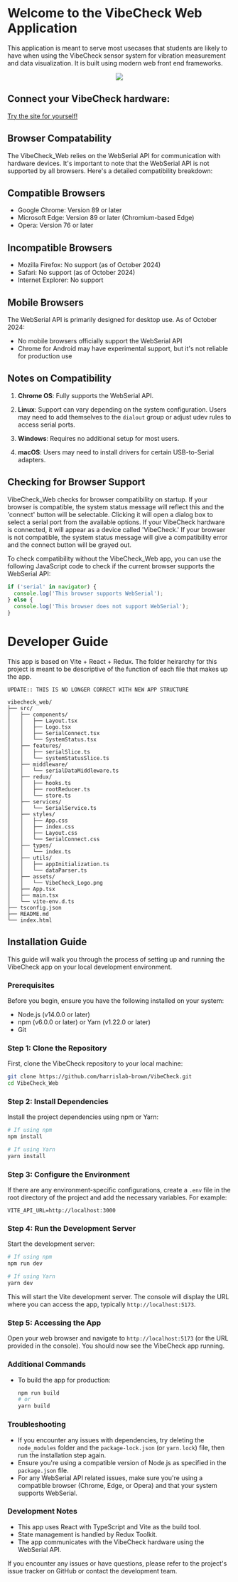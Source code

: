 # Welcome to the VibeCheck Web Application

This application is meant to serve most usecases that students are likely to have when using the VibeCheck sensor system for vibration measurement and data visualization. It is built using modern web front end frameworks.

<p align="center">
  <img src="./src/public/VibeCheck_Web_example.png" >
</p>


## Connect your VibeCheck hardware:
[Try the site for yourself!](https://harrislab-brown.github.io/VibeCheck_Web/)

## Browser Compatability
The VibeCheck_Web relies on the WebSerial API for communication with hardware devices. It's important to note that the WebSerial API is not supported by all browsers. Here's a detailed compatibility breakdown:

## Compatible Browsers

- Google Chrome: Version 89 or later
- Microsoft Edge: Version 89 or later (Chromium-based Edge)
- Opera: Version 76 or later

## Incompatible Browsers

- Mozilla Firefox: No support (as of October 2024)
- Safari: No support (as of October 2024)
- Internet Explorer: No support

## Mobile Browsers

The WebSerial API is primarily designed for desktop use. As of October 2024:

- No mobile browsers officially support the WebSerial API
- Chrome for Android may have experimental support, but it's not reliable for production use

## Notes on Compatibility

1. **Chrome OS**: Fully supports the WebSerial API.

2. **Linux**: Support can vary depending on the system configuration. Users may need to add themselves to the `dialout` group or adjust udev rules to access serial ports.

3. **Windows**: Requires no additional setup for most users.

4. **macOS**: Users may need to install drivers for certain USB-to-Serial adapters.


## Checking for Browser Support

VibeCheck_Web checks for browser compatibility on startup. If your browser is compatible, the system status message will reflect this and the 'connect' button will be selectable. Clicking it will open a dialog box to select a serial port from the available options. If your VibeCheck hardware is connected, it will appear as a device called 'VibeCheck.' If your browser is not compatible, the system status message will give a compatibility error and the connect button will be grayed out.

To check compatibility without the VibeCheck_Web app, you can use the following JavaScript code to check if the current browser supports the WebSerial API:

```javascript
if ('serial' in navigator) {
  console.log('This browser supports WebSerial');
} else {
  console.log('This browser does not support WebSerial');
}
```


# Developer Guide

This app is based on Vite + React + Redux. The folder heirarchy for this project is meant to be descriptive of the function of each file that makes up the app.

```
UPDATE:: THIS IS NO LONGER CORRECT WITH NEW APP STRUCTURE

vibecheck_web/
├── src/
│   ├── components/
│   │   ├── Layout.tsx
│   │   ├── Logo.tsx
│   │   ├── SerialConnect.tsx
│   │   └── SystemStatus.tsx
│   ├── features/
│   │   ├── serialSlice.ts
│   │   └── systemStatusSlice.ts
│   ├── middleware/
│   │   └── serialDataMiddleware.ts
│   ├── redux/
│   │   ├── hooks.ts
│   │   ├── rootReducer.ts
│   │   └── store.ts
│   ├── services/
│   │   └── SerialService.ts
│   ├── styles/
│   │   ├── App.css
│   │   ├── index.css
│   │   ├── Layout.css
│   │   └── SerialConnect.css
│   ├── types/
│   │   └── index.ts
│   ├── utils/
│   │   ├── appInitialization.ts
│   │   └── dataParser.ts
│   ├── assets/
│   │   └── VibeCheck_Logo.png
│   ├── App.tsx
│   ├── main.tsx
│   └── vite-env.d.ts
├── tsconfig.json
├── README.md
└── index.html
```


## Installation Guide

This guide will walk you through the process of setting up and running the VibeCheck app on your local development environment.

### Prerequisites

Before you begin, ensure you have the following installed on your system:

- Node.js (v14.0.0 or later)
- npm (v6.0.0 or later) or Yarn (v1.22.0 or later)
- Git

### Step 1: Clone the Repository

First, clone the VibeCheck repository to your local machine:

```bash
git clone https://github.com/harrislab-brown/VibeCheck.git
cd VibeCheck_Web
```

### Step 2: Install Dependencies

Install the project dependencies using npm or Yarn:

```bash
# If using npm
npm install

# If using Yarn
yarn install
```

### Step 3: Configure the Environment

If there are any environment-specific configurations, create a `.env` file in the root directory of the project and add the necessary variables. For example:

```
VITE_API_URL=http://localhost:3000
```

### Step 4: Run the Development Server

Start the development server:

```bash
# If using npm
npm run dev

# If using Yarn
yarn dev
```

This will start the Vite development server. The console will display the URL where you can access the app, typically `http://localhost:5173`.

### Step 5: Accessing the App

Open your web browser and navigate to `http://localhost:5173` (or the URL provided in the console). You should now see the VibeCheck app running.

### Additional Commands

- To build the app for production:
  ```bash
  npm run build
  # or
  yarn build
  ```

### Troubleshooting

- If you encounter any issues with dependencies, try deleting the `node_modules` folder and the `package-lock.json` (or `yarn.lock`) file, then run the installation step again.
- Ensure you're using a compatible version of Node.js as specified in the `package.json` file.
- For any WebSerial API related issues, make sure you're using a compatible browser (Chrome, Edge, or Opera) and that your system supports WebSerial.

### Development Notes

- This app uses React with TypeScript and Vite as the build tool.
- State management is handled by Redux Toolkit.
- The app communicates with the VibeCheck hardware using the WebSerial API.

If you encounter any issues or have questions, please refer to the project's issue tracker on GitHub or contact the development team.

